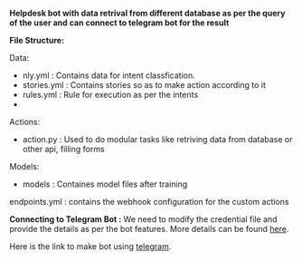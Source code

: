 **Helpdesk bot with data retrival from different database as per the query of the user and can connect to telegram bot for the result**

**File Structure:**

Data:
  - nly.yml : Contains data for intent classfication.
  - stories.yml : Contains stories so as to make action according to it
  - rules.yml : Rule for execution as per the intents
  -
Actions:
  - action.py : Used to do modular tasks like retriving data from database or other api, filling forms
 
Models:
  - models : Containes model files after training
  
endpoints.yml : contains the webhook configuration for the custom actions
 


**Connecting to Telegram Bot :**
 We need to modify the credential file and provide the details as per the bot features.
 More details can be found [here](https://rasa.com/docs/rasa/connectors/telegram/).

Here is the link to make bot using [telegram](https://core.telegram.org/bots).
